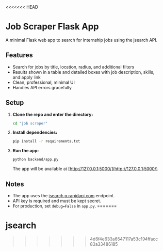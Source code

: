 <<<<<<< HEAD
# Job Scraper Flask App

A minimal Flask web app to search for internship jobs using the jsearch API.

## Features
- Search for jobs by title, location, radius, and additional filters
- Results shown in a table and detailed boxes with job description, skills, and apply link
- Clean, professional, minimal UI
- Handles API errors gracefully

## Setup

1. **Clone the repo and enter the directory:**
   ```sh
   cd "job scraper"
   ```

2. **Install dependencies:**
   ```sh
   pip install -r requirements.txt
   ```

3. **Run the app:**
   ```sh
   python backend/app.py
   ```
   The app will be available at [http://127.0.0.1:5000/](http://127.0.0.1:5000/)

## Notes
- The app uses the [jsearch.p.rapidapi.com](https://rapidapi.com/letscrape-6bRBa3QguO5/api/jsearch) endpoint.
- API key is required and must be kept secret.
- For production, set `debug=False` in `app.py`. 
=======
# jsearch
>>>>>>> 4d6f4e633a6547117a53c194ffacc83a33486185
